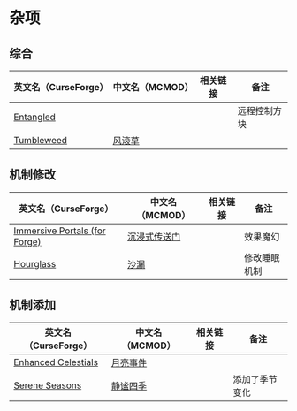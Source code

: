 # 杂项

## 综合

| 英文名（CurseForge）                                                  | 中文名（MCMOD）                                | 相关链接 | 备注         |
| --------------------------------------------------------------------- | ---------------------------------------------- | -------- | ------------ |
| [Entangled](https://www.curseforge.com/minecraft/mc-mods/entangled)   |                                                |          | 远程控制方块 |
| [Tumbleweed](https://www.curseforge.com/minecraft/mc-mods/tumbleweed) | [风滚草](https://www.mcmod.cn/class/1880.html) |          |              |

## 机制修改

| 英文名（CurseForge）                                                                                      | 中文名（MCMOD）                                      | 相关链接 | 备注         |
| --------------------------------------------------------------------------------------------------------- | ---------------------------------------------------- | -------- | ------------ |
| [Immersive Portals (for Forge)](https://www.curseforge.com/minecraft/mc-mods/immersive-portals-for-forge) | [沉浸式传送门](https://www.mcmod.cn/class/2410.html) |          | 效果魔幻     |
| [Hourglass](https://www.curseforge.com/minecraft/mc-mods/hourglass)                                       | [沙漏](https://www.mcmod.cn/class/4815.html)         |          | 修改睡眠机制 |

## 机制添加

| 英文名（CurseForge）                                                                    | 中文名（MCMOD）                                        | 相关链接 | 备注           |
| --------------------------------------------------------------------------------------- | ------------------------------------------------------ | -------- | -------------- |
| [Enhanced Celestials](https://www.curseforge.com/minecraft/mc-mods/enhanced-celestials) | [月亮事件](https://www.mcmod.cn/class/3452.html)       |          |                |
| [Serene Seasons](https://www.curseforge.com/minecraft/mc-mods/serene-seasons)           | [静谧四季](https://www.mcmod.cn/class/1132.html)       |          | 添加了季节变化 |
